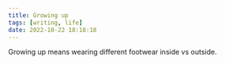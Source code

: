```yaml
---
title: Growing up
tags: [writing, life]
date: 2022-10-22 18:18:18
---
```


Growing up means wearing different footwear inside vs outside.
